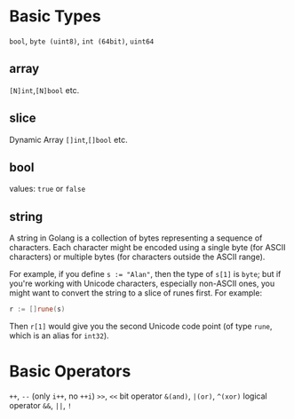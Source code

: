 # Basic Types
`bool`, `byte (uint8)`, `int (64bit)`, `uint64`
## array
`[N]int`,`[N]bool` etc.

## slice
Dynamic Array
`[]int`,`[]bool` etc.
## bool
values: `true` or `false`

## string
A string in Golang is a collection of bytes representing a sequence of characters. Each character might be encoded using a single byte (for ASCII characters) or multiple bytes (for characters outside the ASCII range).

For example, if you define `s := "Alan"`, then the type of `s[1]` is `byte`; but if you're working with Unicode characters, especially non-ASCII ones, you might want to convert the string to a slice of runes first. For example:
``` go
r := []rune(s)
```
Then `r[1]` would give you the second Unicode code point (of type `rune`, which is an alias for `int32`).
# Basic Operators
`++`, `--` (only `i++`, no `++i`)
`>>`, `<<`
bit operator `&(and)`, `|(or)`, `^(xor)`
logical operator `&&`, `||`, `!`



